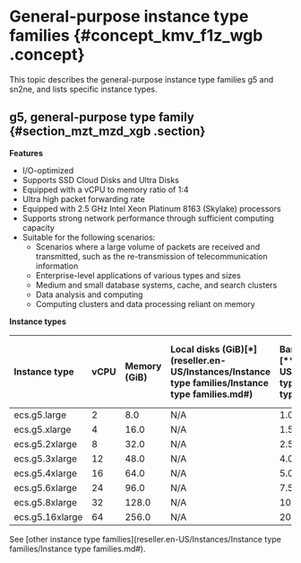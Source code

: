 # General-purpose instance type families {#concept_kmv_f1z_wgb .concept}

This topic describes the general-purpose instance type families g5 and sn2ne, and lists specific instance types.

## g5, general-purpose type family {#section_mzt_mzd_xgb .section}

**Features**

-   I/O-optimized
-   Supports SSD Cloud Disks and Ultra Disks
-   Equipped with a vCPU to memory ratio of 1:4
-   Ultra high packet forwarding rate
-   Equipped with 2.5 GHz Intel Xeon Platinum 8163 \(Skylake\) processors
-   Supports strong network performance through sufficient computing capacity
-   Suitable for the following scenarios:
    -   Scenarios where a large volume of packets are received and transmitted, such as the re-transmission of telecommunication information
    -   Enterprise-level applications of various types and sizes
    -   Medium and small database systems, cache, and search clusters
    -   Data analysis and computing
    -   Computing clusters and data processing reliant on memory

**Instance types**

|Instance type |vCPU|Memory \(GiB\) |Local disks \(GiB\)[\*](reseller.en-US/Instances/Instance type families/Instance type families.md#)|Bandwidth \(Gbit/s\)[\*\*](reseller.en-US/Instances/Instance type families/Instance type families.md#)|Packet forwarding rate \(Thousand pps\)[\*\*\*](reseller.en-US/Instances/Instance type families/Instance type families.md#)|NIC queues[\*\*\*\*](reseller.en-US/Instances/Instance type families/Instance type families.md#)|ENIs[\*\*\*\*\*](reseller.en-US/Instances/Instance type families/Instance type families.md#)|
|:-------------|:---|:--------------|:-----------------------------------------|:--------------------------------------------|:-----------------------------------------------------------------|:--------------------------------------|:----------------------------------|
|ecs.g5.large|2|8.0|N/A|1.0|300|2|2|
|ecs.g5.xlarge|4|16.0|N/A|1.5|500|2|3|
|ecs.g5.2xlarge|8|32.0|N/A |2.5|800|2|4|
|ecs.g5.3xlarge|12|48.0|N/A|4.0|900|4|6|
|ecs.g5.4xlarge|16|64.0|N/A|5.0|1,000|4|8|
|ecs.g5.6xlarge|24|96.0|N/A|7.5|1,500|6|8|
|ecs.g5.8xlarge|32|128.0|N/A|10.0|2,000|8|8|
|ecs.g5.16xlarge|64|256.0|N/A|20.0|4,000|16|8|

See [other instance type families](reseller.en-US/Instances/Instance type families/Instance type families.md#).

